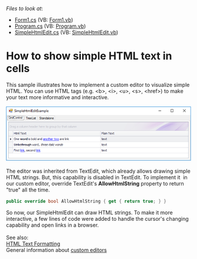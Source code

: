 <!-- default file list -->
*Files to look at*:

* [Form1.cs](./CS/SimpleHtmlEdit/Form1.cs) (VB: [Form1.vb](./VB/SimpleHtmlEdit/Form1.vb))
* [Program.cs](./CS/SimpleHtmlEdit/Program.cs) (VB: [Program.vb](./VB/SimpleHtmlEdit/Program.vb))
* [SimpleHtmlEdit.cs](./CS/SimpleHtmlEdit/SimpleHtmlEdit.cs) (VB: [SimpleHtmlEdit.vb](./VB/SimpleHtmlEdit/SimpleHtmlEdit.vb))
<!-- default file list end -->
# How to show simple HTML text in cells


This sample illustrates how to implement a custom editor to visualize simple HTML. You can use HTML tags (e.g. &lt;b&gt;, &lt;i&gt;, &lt;u&gt;, &lt;s&gt;, &lt;href&gt;) to make your text more informative and interactive.<br><br><img src="https://raw.githubusercontent.com/DevExpress-Examples/how-to-show-simple-html-text-in-cells-t398866/16.1.4+/media/6e0b8bb0-41b3-11e6-80bf-00155d62480c.png"><br><br>The editor was inherited from TextEdit, which already allows drawing simple HTML strings. But, this capability is disabled in TextEdit. To implement it  in our custom editor, override TextEdit's <strong>AllowHtmlString</strong> property to return "true" all the time.<br>


```cs
public override bool AllowHtmlString { get { return true; } }
```


So now, our SimpleHtmlEdit can draw HTML strings. To make it more interactive, a few lines of code were added to handle the cursor's changing capability and open links in a browser.<br><br>See also:<br><a href="https://documentation.devexpress.com/#windowsforms/CustomDocument4874">HTML Text Formatting</a><br>General information about <a href="https://documentation.devexpress.com/#WindowsForms/CustomDocument4716">custom editors</a>

<br/>


